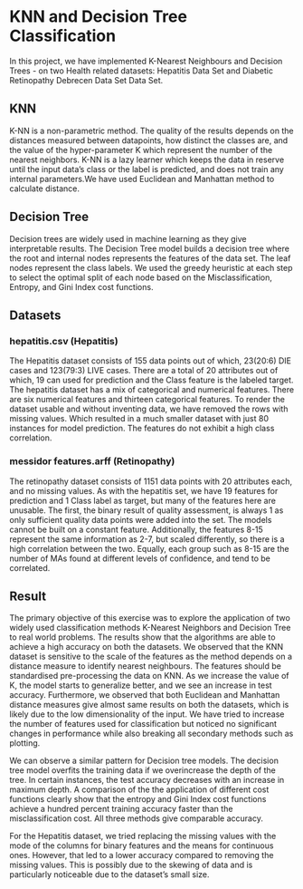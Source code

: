 # KNN and Decision Tree Classification
In this project, we have implemented K-Nearest Neighbours and Decision Trees - on two Health related datasets: Hepatitis Data Set and Diabetic Retinopathy Debrecen Data Set Data Set.  
## KNN 
K-NN is a non-parametric method. The quality of the results depends on the distances measured between datapoints, how distinct the classes are, and the value of the hyper-parameter K which represent the number of the nearest neighbors. K-NN is a lazy learner which keeps the data in reserve until the input data’s class or the label is predicted, and does not train any internal parameters.We have used Euclidean and Manhattan method to calculate distance. 

## Decision Tree 
Decision trees are widely used in machine learning as they give interpretable results. The Decision Tree model builds a decision tree where the root and internal nodes represents the features of the data set. The leaf nodes represent the class labels. We used the greedy heuristic at each step to select the optimal split of each node based on the Misclassification, Entropy, and Gini Index cost functions. 

## Datasets 

### hepatitis.csv (Hepatitis) 
The Hepatitis dataset consists of 155 data points out of which, 23(20:6) DIE cases and 123(79:3) LIVE cases. There are a total of 20 attributes out of which, 19 can used for prediction and the Class feature is the labeled target. The hepatitis dataset has a mix of categorical and numerical features. There are six numerical features and thirteen categorical features. To render the dataset usable and without inventing data, we have removed the rows with missing values. Which resulted in a much smaller dataset with just 80 instances for model prediction. The features do not exhibit a high class correlation. 

### messidor features.arff (Retinopathy) 
The retinopathy dataset consists of 1151 data points with 20 attributes each, and no missing values. As with the hepatitis set, we have 19 features for prediction and 1 Class label as target, but many of the features here are unusable. The first, the binary result of quality assessment, is always 1 as only sufficient quality data points were added into the set. The models cannot be built on a constant feature. Additionally, the features 8-15 represent the same information as 2-7, but scaled differently, so there is a high correlation between the two. Equally, each group such as 8-15 are the number of MAs found at different levels of confidence, and tend to be correlated. 

## Result 
The primary objective of this exercise was to explore the application of two widely used classification methods K-Nearest Neighbors and Decision Tree to real world problems. The results show that the algorithms are able to achieve a high accuracy on both the datasets. We observed that the KNN dataset is sensitive to the scale of the features as the method depends on a distance measure to identify nearest neighbours. The features should be standardised pre-processing the data on KNN. As we increase the value of K, the model starts to generalize better, and we see an increase in test accuracy. Furthermore, we observed that both Euclidean and Manhattan distance measures give almost same results on both the datasets, which is likely due to the low dimensionality of the input. We have tried to increase the number of features used for classification but noticed no significant changes in performance while also breaking all secondary methods such as plotting. 

We can observe a similar pattern for Decision tree models. The decision tree model overfits the training data if we overincrease the depth of the tree. In certain instances, the test accuracy decreases with an increase in maximum depth. A comparison of the the application of different cost functions clearly show that the entropy and Gini Index cost functions achieve a hundred percent training accuracy faster than the misclassification cost. All three methods give comparable accuracy. 

For the Hepatitis dataset, we tried replacing the missing values with the mode of the columns for binary features and the means for continuous ones. However, that led to a lower accuracy compared to removing the missing values. This is possibly due to the skewing of data and is particularly noticeable due to the dataset’s small size. 
